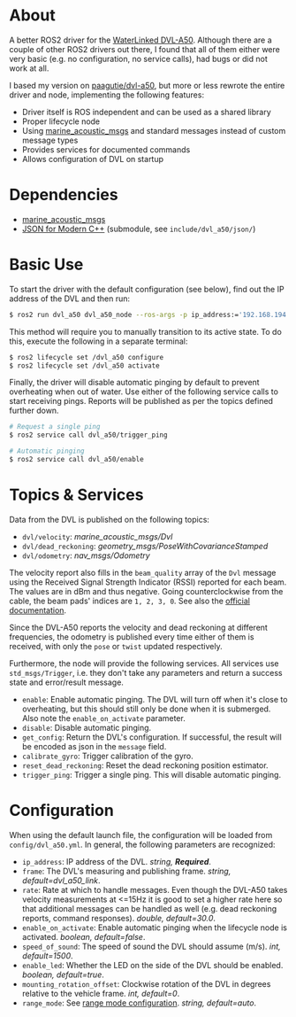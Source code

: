# About
A better ROS2 driver for the [WaterLinked DVL-A50](https://store.waterlinked.com/product/dvl-a50/). Although there are a couple of other ROS2 drivers out there, I found that all of them either were very basic (e.g. no configuration, no service calls), had bugs or did not work at all. 

I based my version on [paagutie/dvl-a50](https://github.com/paagutie/dvl-a50), but more or less rewrote the entire driver and node, implementing the following features:

- Driver itself is ROS independent and can be used as a shared library
- Proper lifecycle node
- Using [marine_acoustic_msgs](https://github.com/apl-ocean-engineering/marine_msgs/tree/ros2/marine_acoustic_msgs) and standard messages instead of custom message types
- Provides services for documented commands
- Allows configuration of DVL on startup


# Dependencies
- [marine_acoustic_msgs](https://github.com/apl-ocean-engineering/marine_msgs/tree/ros2/marine_acoustic_msgs)
- [JSON for Modern C++](https://github.com/nlohmann/json) (submodule, see `include/dvl_a50/json/`)


# Basic Use
To start the driver with the default configuration (see below), find out the IP address of the DVL and then run:
```bash
$ ros2 run dvl_a50 dvl_a50_node --ros-args -p ip_address:='192.168.194.95'
```

This method will require you to manually transition to its active state. To do this, execute the following in a separate terminal:
```bash
$ ros2 lifecycle set /dvl_a50 configure
$ ros2 lifecycle set /dvl_a50 activate
```

Finally, the driver will disable automatic pinging by default to prevent overheating when out of water. Use either of the following service calls to start receiving pings. Reports will be published as per the topics defined further down.
```bash
# Request a single ping
$ ros2 service call dvl_a50/trigger_ping
```

```bash
# Automatic pinging
$ ros2 service call dvl_a50/enable
```


# Topics & Services
Data from the DVL is published on the following topics:
- `dvl/velocity`: _marine_acoustic_msgs/Dvl_
- `dvl/dead_reckoning`: _geometry_msgs/PoseWithCovarianceStamped_
- `dvl/odometry`: _nav_msgs/Odometry_

The velocity report also fills in the `beam_quality` array of the `Dvl` message using the Received Signal Strength Indicator (RSSI) reported for each beam. The values are in dBm and thus negative. Going counterclockwise from the cable, the beam pads' indices are `1, 2, 3, 0`. See also the [official documentation](https://waterlinked.github.io/dvl/dvl-a50/).

Since the DVL-A50 reports the velocity and dead reckoning at different frequencies, the odometry is published every time either of them is received, with only the `pose` or `twist` updated respectively.

Furthermore, the node will provide the following services. All services use `std_msgs/Trigger`, i.e. they don't take any parameters and return a success state and error/result message.
- `enable`: Enable automatic pinging. The DVL will turn off when it's close to overheating, but this should still only be done when it is submerged. Also note the `enable_on_activate` parameter.
- `disable`: Disable automatic pinging.
- `get_config`: Return the DVL's configuration. If successful, the result will be encoded as json in the `message` field.
- `calibrate_gyro`: Trigger calibration of the gyro.
- `reset_dead_reckoning`: Reset the dead reckoning position estimator.
- `trigger_ping`: Trigger a single ping. This will disable automatic pinging.


# Configuration
When using the default launch file, the configuration will be loaded from `config/dvl_a50.yml`. In general, the following parameters are recognized:
- `ip_address`: IP address of the DVL. *string, **Required***.
- `frame`: The DVL's measuring and publishing frame. *string, default=dvl_a50_link*.
- `rate`: Rate at which to handle messages. Even though the DVL-A50 takes velocity measurements at <=15Hz it is good to set a higher rate here so that additional messages can be handled as well (e.g. dead reckoning reports, command responses). *double, default=30.0*.
- `enable_on_activate`: Enable automatic pinging when the lifecycle node is activated. *boolean, default=false*.
- `speed_of_sound`: The speed of sound the DVL should assume (m/s). *int, default=1500*.
- `enable_led`: Whether the LED on the side of the DVL should be enabled. *boolean, default=true*.
- `mounting_rotation_offset`: Clockwise rotation of the DVL in degrees relative to the vehicle frame. *int, default=0*.
- `range_mode`: See [range mode configuration](https://waterlinked.github.io/dvl/dvl-protocol/#range-mode-configuration). *string, default=auto*.
